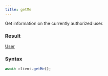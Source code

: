```yaml
---
title: getMe
---
```


Get information on the currently authorized user.<span class="select-none">  </span>

### Result 

<div class="font-mono"><a href="/gh/types/user"  >User</a></div>

### Syntax

```ts
await client.getMe();
```



